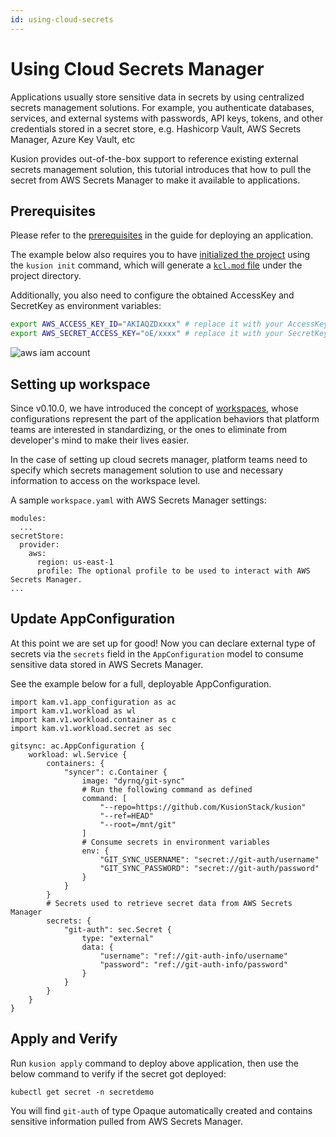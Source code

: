 ```yaml
---
id: using-cloud-secrets
---
```


# Using Cloud Secrets Manager

Applications usually store sensitive data in secrets by using centralized secrets management solutions. For example, you authenticate databases, services, and external systems with passwords, API keys, tokens, and other credentials stored in a secret store, e.g. Hashicorp Vault, AWS Secrets Manager, Azure Key Vault, etc

Kusion provides out-of-the-box support to reference existing external secrets management solution, this tutorial introduces that how to pull the secret from AWS Secrets Manager to make it available to applications.

## Prerequisites

Please refer to the [prerequisites](../working-with-k8s/deploy-application#prerequisites) in the guide for deploying an application.

The example below also requires you to have [initialized the project](../working-with-k8s/deploy-application#initializing) using the `kusion init` command, which will generate a [`kcl.mod` file](../working-with-k8s/deploy-application#kclmod) under the project directory.

Additionally, you also need to configure the obtained AccessKey and SecretKey as environment variables: 

```bash
export AWS_ACCESS_KEY_ID="AKIAQZDxxxx" # replace it with your AccessKey
export AWS_SECRET_ACCESS_KEY="oE/xxxx" # replace it with your SecretKey
```

![aws iam account](/img/docs/user_docs/getting-started/aws-iam-account.png)

## Setting up workspace

Since v0.10.0, we have introduced the concept of [workspaces](../../3-concepts/4-workspace.md), whose configurations represent the part of the application behaviors that platform teams are interested in standardizing, or the ones to eliminate from developer's mind to make their lives easier.

In the case of setting up cloud secrets manager, platform teams need to specify which secrets management solution to use and necessary information to access on the workspace level.

A sample `workspace.yaml` with AWS Secrets Manager settings:

```
modules:
  ...
secretStore:
  provider:
    aws:
      region: us-east-1
      profile: The optional profile to be used to interact with AWS Secrets Manager.
...
```

## Update AppConfiguration

At this point we are set up for good! Now you can declare external type of secrets via the `secrets` field in the `AppConfiguration` model to consume sensitive data stored in AWS Secrets Manager.

See the example below for a full, deployable AppConfiguration.

```
import kam.v1.app_configuration as ac
import kam.v1.workload as wl
import kam.v1.workload.container as c
import kam.v1.workload.secret as sec

gitsync: ac.AppConfiguration {
    workload: wl.Service {
        containers: {
            "syncer": c.Container {
                image: "dyrnq/git-sync"
                # Run the following command as defined
                command: [
                    "--repo=https://github.com/KusionStack/kusion"
                    "--ref=HEAD"
                    "--root=/mnt/git"
                ]
                # Consume secrets in environment variables
                env: {
                    "GIT_SYNC_USERNAME": "secret://git-auth/username"
                    "GIT_SYNC_PASSWORD": "secret://git-auth/password"
                }
            }
        }
        # Secrets used to retrieve secret data from AWS Secrets Manager
        secrets: {
            "git-auth": sec.Secret {
                type: "external"
                data: {
                    "username": "ref://git-auth-info/username"
                    "password": "ref://git-auth-info/password"
                }
            }
        }
    }
}
```

## Apply and Verify

Run `kusion apply` command to deploy above application, then use the below command to verify if the secret got deployed:

```
kubectl get secret -n secretdemo
```

You will find `git-auth` of type Opaque automatically created and contains sensitive information pulled from AWS Secrets Manager.